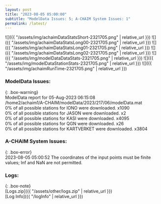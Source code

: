 ```yaml
---
layout: post
title: "2023-08-05 05:00:00"
subtitle: "ModelData Issues: 5; A-CHAIM System Issues: 1"
permalink: /latest/
---
```


![]({{ "/assets/img/achaimDataStatsShort-2321705.png" | relative_url }})
![]({{ "/assets/img/achaimDataStatsLong00-2321705.png" | relative_url }})
![]({{ "/assets/img/achaimDataStatsLong01-2321705.png" | relative_url }})
![]({{ "/assets/img/achaimDataStatsLong02-2321705.png" | relative_url }})
![]({{ "/assets/img/modelDataDataStats-2321705.png" | relative_url }})
![]({{ "/assets/img/modelDataStationStats-2321705.png" | relative_url }})
![]({{ "/assets/img/achaimRunTime-2321705.png" | relative_url }})


### ModelData Issues:  
  
{: .box-warning}  
 ModelData report for 05-Aug-2023 06:15:08   
 /home2/achaim1/A-CHAIM/modelData/2023/217/06/modelData.mat   
 0% of all possible stations for IONO were downloaded. x1090   
 0% of all possible stations for JASON were downloaded. x2   
 0% of all possible stations for KASI were downloaded. x4095   
 0% of all possible stations for QGN were downloaded. x26   
 0% of all possible stations for KARTVERKET were downloaded. x3804   
  
### A-CHAIM System Issues:  
  
{: .box-error}  
2023-08-05 05:00:52 The coordinates of the input points must be finite values; Inf and NaN are not permitted.  

### Logs:  
  
{: .box-note}  
[Logs.zip]({{ "/assets/other/logs.zip" | relative_url }})  
[Log Info]({{ "/logInfo" | relative_url }})  

